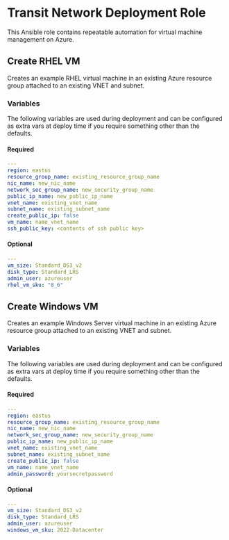 # Transit Network Deployment Role

This Ansible role contains repeatable automation for virtual machine management on Azure.

## Create RHEL VM

Creates an example RHEL virtual machine in an existing Azure resource group attached to an existing VNET and subnet.

### Variables

The following variables are used during deployment and can be configured as extra vars at deploy time if you require something other than the defaults.

#### Required

```yaml
---
region: eastus
resource_group_name: existing_resource_group_name
nic_name: new_nic_name
network_sec_group_name: new_security_group_name
public_ip_name: new_public_ip_name
vnet_name: existing_vnet_name
subnet_name: existing_subnet_name
create_public_ip: false
vm_name: name_vnet_name
ssh_public_key: <contents of ssh public key>
```

#### Optional

```yaml
---
vm_size: Standard_DS3_v2
disk_type: Standard_LRS
admin_user: azureuser
rhel_vm_sku: "8_6"
```

## Create Windows VM

Creates an example Windows Server virtual machine in an existing Azure resource group attached to an existing VNET and subnet.

### Variables

The following variables are used during deployment and can be configured as extra vars at deploy time if you require something other than the defaults.

#### Required

```yaml
---
region: eastus
resource_group_name: existing_resource_group_name
nic_name: new_nic_name
network_sec_group_name: new_security_group_name
public_ip_name: new_public_ip_name
vnet_name: existing_vnet_name
subnet_name: existing_subnet_name
create_public_ip: false
vm_name: name_vnet_name
admin_password: yoursecretpassword
```

#### Optional

```yaml
---
vm_size: Standard_DS3_v2
disk_type: Standard_LRS
admin_user: azureuser
windows_vm_sku: 2022-Datacenter
```